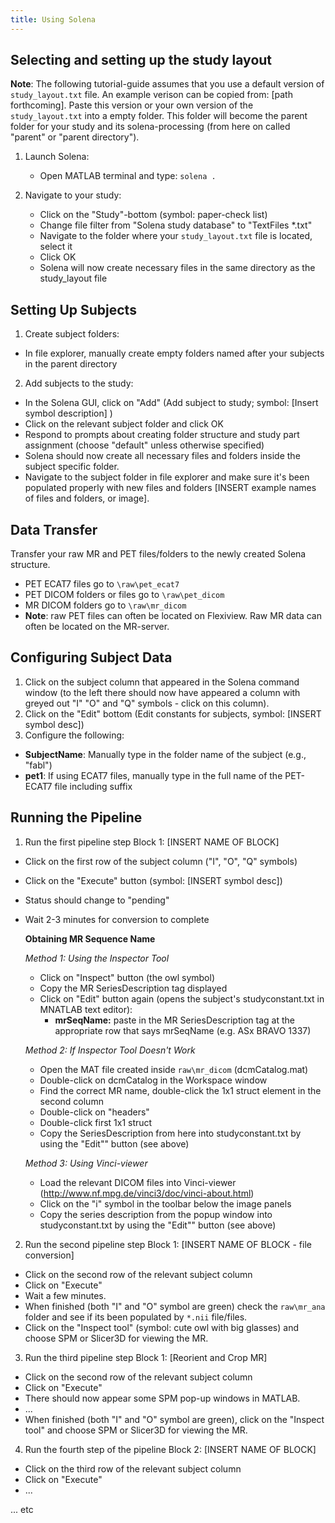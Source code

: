 ```yaml
---
title: Using Solena
---
```


## Selecting and setting up the study layout 

__Note__: The following tutorial-guide assumes that you use a default version of `study_layout.txt` file. An example verison can be copied from: [path forthcoming]. Paste this version or your own version of the `study_layout.txt` into a empty folder. This folder will become the parent folder for your study and its solena-processing (from here on called "parent" or "parent directory").  

1. Launch Solena:

    * Open MATLAB terminal and type: `solena .`
   
2. Navigate to your study:

    * Click on the "Study"-bottom (symbol: paper-check list) 
    * Change file filter from "Solena study database" to "TextFiles *.txt"
    * Navigate to the folder where your  `study_layout.txt` file is located, select it 
    * Click OK
    * Solena will now create necessary files in the same directory as the study_layout file

## Setting Up Subjects

1. Create subject folders:

  * In file explorer, manually create empty folders named after your subjects in the parent directory

2. Add subjects to the study:
    
  * In the Solena GUI, click on "Add" (Add subject to study; symbol: [Insert symbol description] ) 
  * Click on the relevant subject folder and click OK
  * Respond to prompts about creating folder structure and study part assignment (choose "default" unless otherwise specified)
  * Solena should now create all necessary files and folders inside the subject specific folder. 
  * Navigate to the subject folder in file explorer and make sure it's been populated properly with new files and folders [INSERT example names of files and folders, or image].  

## Data Transfer

Transfer your raw MR and PET files/folders to the newly created Solena structure.

  * PET ECAT7 files go to `\raw\pet_ecat7`
  * PET DICOM folders or files go to `\raw\pet_dicom`
  * MR DICOM folders go to `\raw\mr_dicom`
  * __Note__: raw PET files can often be located on Flexiview. Raw MR data can often be located on the MR-server. 

## Configuring Subject Data

1. Click on the subject column that appeared in the Solena command window (to the left there should now have appeared a column with greyed out "I" "O" and "Q" symbols - click on this column). 
2. Click on the "Edit" bottom (Edit constants for subjects, symbol: [INSERT symbol desc])
3. Configure the following:

  * **SubjectName**: Manually type in the folder name of the subject (e.g., "fabl")
  * **pet1**: If using ECAT7 files, manually type in the full name of the PET-ECAT7 file including suffix

   
## Running the Pipeline

1. Run the first pipeline step Block 1: [INSERT NAME OF BLOCK]

  * Click on the first row of the subject column ("I", "O", "Q" symbols)
  * Click on the "Execute" button (symbol: [INSERT symbol desc])
  * Status should change to "pending"
  * Wait 2-3 minutes for conversion to complete

    **Obtaining MR Sequence Name**
    
    _Method 1: Using the Inspector Tool_
    
      * Click on "Inspect" button (the owl symbol)
      * Copy the MR SeriesDescription tag displayed
      * Click on "Edit" button again (opens the subject's studyconstant.txt in MNATLAB text editor): 
          * **mrSeqName:** paste in the MR SeriesDescription tag at the appropriate row that says mrSeqName (e.g.  ASx BRAVO 1337) 
    
    _Method 2: If Inspector Tool Doesn't Work_
    
      * Open the MAT file created inside `raw\mr_dicom` (dcmCatalog.mat)
      * Double-click on dcmCatalog in the Workspace window
      * Find the correct MR name, double-click the 1x1 struct element in the second column
      * Double-click on "headers"
      * Double-click first 1x1 struct
      * Copy the SeriesDescription from here into studyconstant.txt by using the "Edit"" button (see above)
    
    _Method 3: Using Vinci-viewer_
    
      * Load the relevant DICOM files into Vinci-viewer (http://www.nf.mpg.de/vinci3/doc/vinci-about.html)
      * Click on the "i" symbol in the toolbar below the image panels
      * Copy the series description from the popup window into studyconstant.txt by using the "Edit"" button (see above)
    
2. Run the second pipeline step Block 1: [INSERT NAME OF BLOCK - file conversion]
    
  * Click on the second row of the relevant subject column
  * Click on "Execute"
  * Wait a few minutes. 
  * When finished (both "I" and "O" symbol are green) check the `raw\mr_ana` folder and see if its been populated by `*.nii` file/files.
  * Click on the "Inspect tool" (symbol: cute owl with big glasses) and choose SPM or Slicer3D for viewing the MR. 

3. Run the third pipeline step Block 1: [Reorient and Crop MR]

  * Click on the second row of the relevant subject column
  * Click on "Execute"
  * There should now appear some SPM pop-up windows in MATLAB. 
  * ...
  * When finished (both "I" and "O" symbol are green), click on the "Inspect tool" and choose SPM or Slicer3D for viewing the MR. 

4. Run the fourth step of the pipeline Block 2: [INSERT NAME OF BLOCK]
  * Click on the third row of the relevant subject column
  * Click on "Execute"
  * ...
   
... etc
